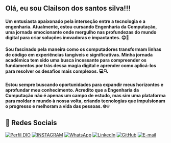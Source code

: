 
## Olá, eu sou Clailson dos santos silva!!!

#### Um entusiasta apaixonado pela interseção entre a tecnologia e a engenharia. Atualmente, estou cursando Engenharia da Computação, uma jornada emocionante onde mergulho nas profundezas do mundo digital para criar soluções inovadoras e impactantes. 😊🚀

#### Sou fascinado pela maneira como os computadores transformam linhas de código em experiências tangíveis e significativas. Minha jornada acadêmica tem sido uma busca incessante para compreender os fundamentos por trás dessa magia digital e aprender como aplicá-los para resolver os desafios mais complexos. 💻🔍

#### Estou sempre buscando oportunidades para expandir meus horizontes e aprofundar meu conhecimento. Acredito que a Engenharia da Computação não é apenas um campo de estudo, mas sim uma plataforma para moldar o mundo à nossa volta, criando tecnologias que impulsionam o progresso e melhoram a vida das pessoas. 🌐💡

## 🔗 Redes Sociais

[![Perfil DIO](https://img.shields.io/badge/-%20Perfil%20na%20DIO-0077B5?style=for-the-badge&logo=gitbook&logoColor=white)](https://web.dio.me/users/santosclailson207?tab=achievements)
[![INSTAGRAM](https://img.shields.io/badge/-INSTAGRAM%20%20%20-0077B5?style=for-the-badge&logo=gitbook&logoColor=white)](https://www.instagram.com/clailsonsantos7?igsh=MTkxbnVuaXQzdnNraw%3D%3D&utm_source=qr)
[![WhatsApp](https://img.shields.io/badge/WhatsApp-0077B5?style=for-the-badge&logo=whatsapp&logoColor=white)](https://wa.me/5587991975643)
[![LinkedIn](https://img.shields.io/badge/linkedin-%230077B5.svg?style=for-the-badge&logo=linkedin&logoColor=white)](https://www.linkedin.com/in/clailson-dos-santos-silva-25b003303/)
[![GitHub](https://img.shields.io/badge/GitHub-0077B5?style=for-the-badge&logo=github&logoColor=white)](https://github.com/ClailsonSantos)
[![E-mail](https://img.shields.io/badge/-Email-0077B5?style=for-the-badge&logo=microsoft-outlook&logoColor=white)](mailto:santosclailson207@gmail.com)
